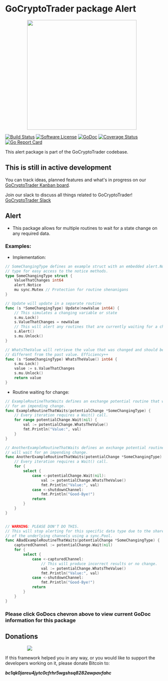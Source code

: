 # GoCryptoTrader package Alert

<img src="/common/gctlogo.png?raw=true" width="350px" height="350px" hspace="70">


[![Build Status](https://github.com/thrasher-corp/gocryptotrader/actions/workflows/tests.yml/badge.svg?branch=master)](https://github.com/thrasher-corp/gocryptotrader/actions/workflows/tests.yml)
[![Software License](https://img.shields.io/badge/License-MIT-orange.svg?style=flat-square)](https://github.com/thrasher-corp/gocryptotrader/blob/master/LICENSE)
[![GoDoc](https://godoc.org/github.com/thrasher-corp/gocryptotrader?status.svg)](https://godoc.org/github.com/thrasher-corp/gocryptotrader/exchanges/alert)
[![Coverage Status](https://codecov.io/gh/thrasher-corp/gocryptotrader/graph/badge.svg?token=41784B23TS)](https://codecov.io/gh/thrasher-corp/gocryptotrader)
[![Go Report Card](https://goreportcard.com/badge/github.com/thrasher-corp/gocryptotrader)](https://goreportcard.com/report/github.com/thrasher-corp/gocryptotrader)


This alert package is part of the GoCryptoTrader codebase.

## This is still in active development

You can track ideas, planned features and what's in progress on our [GoCryptoTrader Kanban board](https://github.com/orgs/thrasher-corp/projects/3).

Join our slack to discuss all things related to GoCryptoTrader! [GoCryptoTrader Slack](https://join.slack.com/t/gocryptotrader/shared_invite/zt-38z8abs3l-gH8AAOk8XND6DP5NfCiG_g)

## Alert

+ This package allows for multiple routines to wait for a state change on any required data.

### Examples:

+ Implementation:

```go
// SomeChangingType defines an example struct with an embedded alert.Notice
// type for easy access to the notice methods.
type SomeChangingType struct {
	ValueThatChanges int64
	alert.Notice
	mu sync.Mutex // Protection for routine shenanigans
}

// Update will update in a separate routine
func (s *SomeChangingType) Update(newValue int64) {
	// This simulates a changing variable or state
	s.mu.Lock()
	s.ValueThatChanges = newValue
	// This will alert any routines that are currently waiting for a change
	s.Alert()
	s.mu.Unlock()
}

// WhatsTheValue will retrieve the value that was changed and should be
// different from the past value. Efficiency++
func (s *SomeChangingType) WhatsTheValue() int64 {
	s.mu.Lock()
	value := s.ValueThatChanges
	s.mu.Unlock()
	return value
}
```

+ Routine waiting for change:

```go
// ExampleRoutineThatWaits defines an exchange potential routine that will wait
// for an impending change.
func ExampleRoutineThatWaits(potentialChange *SomeChangingType) {
	// Every iteration requires a Wait() call.
	for range potentialChange.Wait(nil) {
		val := potentialChange.WhatsTheValue()
		fmt.Println("Value:", val)
	}
}

// AnotherExampleRoutineThatWaits defines an exchange potential routine that 
// will wait for an impending change.
func AnotherExampleRoutineThatWaits(potentialChange *SomeChangingType) {
	// Every iteration requires a Wait() call.
	for {
		select {
			case <-potentialChange.Wait(nil):
				val := potentialChange.WhatsTheValue()
				fmt.Println("Value:", val)
			case <-shutdownChannel:
				fmt.Println("Good-Bye!")
			return 
		}
	}
}


// WARNING: PLEASE DON'T DO THIS.
// This will stop alerting for this specific data type due to the shared nature 
// of the underlying channels using a sync.Pool.
func ABadExampleRoutineThatWaits(potentialChange *SomeChangingType) {
	capturedChannel := potentialChange.Wait(nil)
	for {
		select {
			case <-capturedChannel:
				// This will produce incorrect results or no change. 
				val := potentialChange.WhatsTheValue()
				fmt.Println("Value:", val)
			case <-shutdownChannel:
				fmt.Println("Good-Bye!")
			return 
		}
	}
}
```

### Please click GoDocs chevron above to view current GoDoc information for this package
## Donations

<img src="https://github.com/thrasher-corp/gocryptotrader/blob/master/web/src/assets/donate.png?raw=true" hspace="70">

If this framework helped you in any way, or you would like to support the developers working on it, please donate Bitcoin to:

***bc1qk0jareu4jytc0cfrhr5wgshsq8282awpavfahc***
